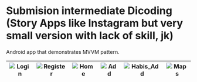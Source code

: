 # Submision intermediate Dicoding (Story Apps like Instagram but very small version with lack of skill, jk)
Android app that demonstrates MVVM pattern.

<!-- |![Login](https://drive.google.com/uc?export=view&id=1UNih-9liWe8NR0F1cKpocBc6YlUNJ1qq)|![Register](https://drive.google.com/uc?export=view&id=10thVZNnBE19Utln7nXFQuF2ZCbkOQEoS)|![Home](https://drive.google.com/uc?export=view&id=12Kae7uHDYn46roXawMQr3BSPXX8c9NmP)|![Add](https://drive.google.com/uc?export=view&id=1w9SqnrUOTfn-VohmdAJ01KHoW6KFsQ-s)|![Habis_Add](https://drive.google.com/uc?export=view&id=1l-8qkmd0calFD4SHhAhL62l7WRoohuAs)|![Maps](https://drive.google.com/uc?export=view&id=1i6Ahj_7xW2SbiM3NXyPq5zxlkOBJbOHa)|
|-|-|-|-|-|-|-| -->

| ![Login](https://drive.google.com/uc?export=view&id=1UNih-9liWe8NR0F1cKpocBc6YlUNJ1qq)|![Register](https://drive.google.com/uc?export=view&id=10thVZNnBE19Utln7nXFQuF2ZCbkOQEoS) | ![Home](https://drive.google.com/uc?export=view&id=12Kae7uHDYn46roXawMQr3BSPXX8c9NmP) | ![Add](https://drive.google.com/uc?export=view&id=1w9SqnrUOTfn-VohmdAJ01KHoW6KFsQ-s) | ![Habis_Add](https://drive.google.com/uc?export=view&id=1l-8qkmd0calFD4SHhAhL62l7WRoohuAs) | ![Maps](https://drive.google.com/uc?export=view&id=1i6Ahj_7xW2SbiM3NXyPq5zxlkOBJbOHa) |
| --- | --- | --- | --- | --- | --- |
